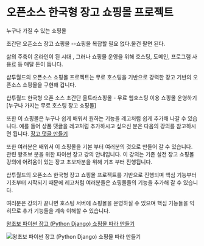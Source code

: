 # 오픈소스 한국형 장고 쇼핑몰 프로젝트
누구나 가질 수 있는 쇼핑몰


초간단 오픈소스 장고 쇼핑몰
--쇼핑몰 복잡할 필요 없다.물건 팔면 된다.

삶의 주축이 온라인이 된 시대 , 그러나 쇼핑몰 운영을 위해
호스팅, 도메인, 프로그램 사용료 등 매달 돈이 듭니다.

샵투월드의 오픈소스 쇼핑몰 프로젝트는 무료 호스팅을 기반으로
강력한 장고 기반의 오픈소스 쇼핑몰을 구현해 갑니다.

샵투월드 한국형 오픈 소스 초간단 울트라쇼핑몰 - 무료 웹호스팅 이용 쇼핑몰 운영하기
[누구나 가지는 무료 호스팅 장고 쇼핑몰]


또한 이 쇼핑몰은 누구나 쉽게 배워서 원하는 기능을 레고처럼 쉽게
추가해 나갈 수 있습니다.
예를 들어 상품 댓글을 레고처럼 추가하시고 싶으신 분은
다음의 강의를 참고하시면 됩니다.
[장고 댓글 만들기](https://youtu.be/4ydUqjSB6yw)




또한 여러분은 배워서 이 쇼핑몰을 기본 부터 여러분의 것으로 만들어 갈 수 있습니다.
관련 왕초보 분을 위한 파이썬 장고 강의 안내입니다.
이 강의는 기존 실전 장고 쇼핑몰 강의에 어려움이 있는
장고 초보자분을 위해 기초 부터 진행됩니다.

샵투월드의 오픈소스 한국형 장고 쇼핑몰 프로젝트를 기반으로
진행되며
핵심 기능부터 기초부터 시작되기 때문에
레고처럼 여러분들은 쇼핑몰들의 기능을 추가해 갈 수 있습니다.

여러분은 강의가 끝나면 호스팅 서버에 쇼핑몰을 운영하실 수 있으며
핵심 기능들을 익히므로 추가 기능들을 계속 이해할 수 있습니다.

[왕초보 파이썬 장고 (Python Django) 쇼핑몰 따라 만들기](https://www.shop2school.com/course/%ec%99%95%ec%b4%88%eb%b3%b4-%ed%8c%8c%ec%9d%b4%ec%8d%ac-%ec%9e%a5%ea%b3%a0-python-django-%ec%87%bc%ed%95%91%eb%aa%b0-%eb%94%b0%eb%9d%bc-%eb%a7%8c%eb%93%a4%ea%b8%b0/)

<img src="https://www.shop2school.com/wp-content/uploads/2021/07/logo768500.jpg" alt="왕초보 파이썬 장고 (Python Django) 쇼핑몰 따라 만들기"></img>

